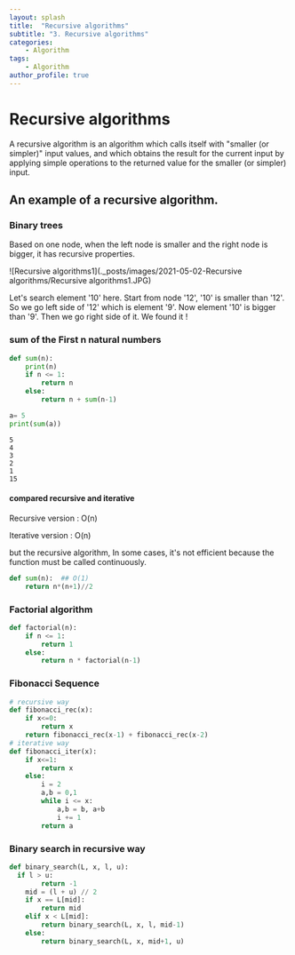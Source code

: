 ```yaml
---
layout: splash
title:  "Recursive algorithms"
subtitle: "3. Recursive algorithms"
categories:
    - Algorithm
tags:
    - Algorithm
author_profile: true
---
```


# Recursive algorithms
A recursive algorithm is an algorithm which calls itself with "smaller (or simpler)" input values, and which obtains the result for the current input by applying simple operations to the returned value for the smaller (or simpler) input.

## An example of a recursive algorithm.
### Binary trees
Based on one node, when the left node is smaller and the right node is bigger, it has recursive properties.

![Recursive algorithms1](._posts/images/2021-05-02-Recursive algorithms/Recursive algorithms1.JPG)

Let's search element '10' here. Start from node '12', '10' is smaller than '12'. So we go left side of '12' which is element '9'. Now element '10' is bigger than '9'. Then we go right side of it. We found it !

### sum of the First n natural numbers


```python
def sum(n):
    print(n)
    if n <= 1:
        return n
    else:
        return n + sum(n-1)
```


```python
a= 5
print(sum(a))
```

    5
    4
    3
    2
    1
    15


#### compared recursive and iterative
Recursive version : O(n)

Iterative version : O(n)

but the recursive algorithm, In some cases, it's not efficient because the function must be called continuously.


```python
def sum(n):  ## O(1)
    return n*(n+1)//2
```

### Factorial algorithm


```python
def factorial(n):
    if n <= 1:
        return 1
    else:
        return n * factorial(n-1)
```

### Fibonacci Sequence


```python
# recursive way
def fibonacci_rec(x):
    if x<=0:
        return x
    return fibonacci_rec(x-1) + fibonacci_rec(x-2)
# iterative way
def fibonacci_iter(x):
    if x<=1:
        return x
    else:
        i = 2
        a,b = 0,1
        while i <= x:
            a,b = b, a+b
            i += 1
        return a
```

### Binary search in recursive way

```python
def binary_search(L, x, l, u):
  if l > u:
    	return -1
    mid = (l + u) // 2    
    if x == L[mid]:        
    	return mid    
   	elif x < L[mid]:        
   		return binary_search(L, x, l, mid-1)
   	else:        
   		return binary_search(L, x, mid+1, u)
```
